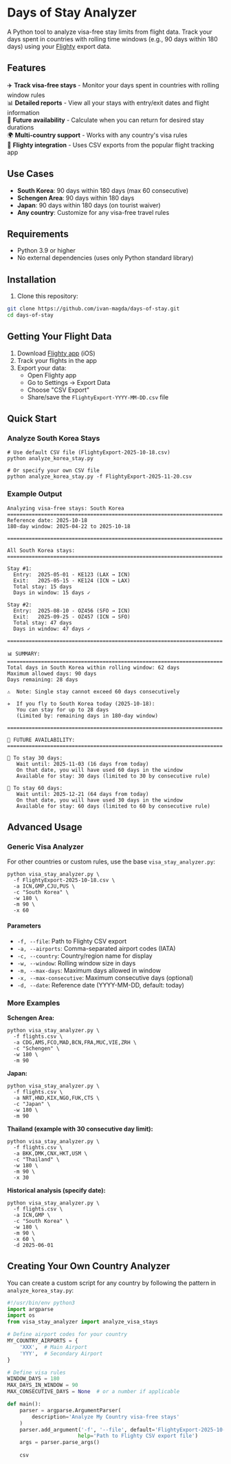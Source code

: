 # Days of Stay Analyzer

A Python tool to analyze visa-free stay limits from flight data. Track your days spent in countries with rolling time windows (e.g., 90 days within 180 days) using your [Flighty](https://www.flightyapp.com/) export data.

## Features

✈️ **Track visa-free stays** - Monitor your days spent in countries with rolling window rules  
📊 **Detailed reports** - View all your stays with entry/exit dates and flight information  
🔮 **Future availability** - Calculate when you can return for desired stay durations  
🌍 **Multi-country support** - Works with any country's visa rules  
📱 **Flighty integration** - Uses CSV exports from the popular flight tracking app

## Use Cases

- **South Korea**: 90 days within 180 days (max 60 consecutive)
- **Schengen Area**: 90 days within 180 days
- **Japan**: 90 days within 180 days (on tourist waiver)
- **Any country**: Customize for any visa-free travel rules

## Requirements

- Python 3.9 or higher
- No external dependencies (uses only Python standard library)

## Installation

1. Clone this repository:
```bash
git clone https://github.com/ivan-magda/days-of-stay.git
cd days-of-stay
```

## Getting Your Flight Data

1. Download [Flighty app](https://www.flightyapp.com/) (iOS)
2. Track your flights in the app
3. Export your data:
   - Open Flighty app
   - Go to Settings → Export Data
   - Choose "CSV Export"
   - Share/save the `FlightyExport-YYYY-MM-DD.csv` file

## Quick Start

### Analyze South Korea Stays

```shell script
# Use default CSV file (FlightyExport-2025-10-18.csv)
python analyze_korea_stay.py

# Or specify your own CSV file
python analyze_korea_stay.py -f FlightyExport-2025-11-20.csv
```


### Example Output

```
Analyzing visa-free stays: South Korea
======================================================================
Reference date: 2025-10-18
180-day window: 2025-04-22 to 2025-10-18

======================================================================

All South Korea stays:
======================================================================

Stay #1:
  Entry:  2025-05-01 - KE123 (LAX → ICN)
  Exit:   2025-05-15 - KE124 (ICN → LAX)
  Total stay: 15 days
  Days in window: 15 days ✓

Stay #2:
  Entry:  2025-08-10 - OZ456 (SFO → ICN)
  Exit:   2025-09-25 - OZ457 (ICN → SFO)
  Total stay: 47 days
  Days in window: 47 days ✓

======================================================================

📊 SUMMARY:
======================================================================
Total days in South Korea within rolling window: 62 days
Maximum allowed days: 90 days
Days remaining: 28 days

⚠️  Note: Single stay cannot exceed 60 days consecutively

✈️  If you fly to South Korea today (2025-10-18):
   You can stay for up to 28 days
   (Limited by: remaining days in 180-day window)

======================================================================

📅 FUTURE AVAILABILITY:
======================================================================

🎯 To stay 30 days:
   Wait until: 2025-11-03 (16 days from today)
   On that date, you will have used 60 days in the window
   Available for stay: 30 days (limited to 30 by consecutive rule)

🎯 To stay 60 days:
   Wait until: 2025-12-21 (64 days from today)
   On that date, you will have used 30 days in the window
   Available for stay: 60 days (limited to 60 by consecutive rule)
```


## Advanced Usage

### Generic Visa Analyzer

For other countries or custom rules, use the base `visa_stay_analyzer.py`:

```shell script
python visa_stay_analyzer.py \
  -f FlightyExport-2025-10-18.csv \
  -a ICN,GMP,CJU,PUS \
  -c "South Korea" \
  -w 180 \
  -m 90 \
  -x 60
```


#### Parameters

- `-f, --file`: Path to Flighty CSV export
- `-a, --airports`: Comma-separated airport codes (IATA)
- `-c, --country`: Country/region name for display
- `-w, --window`: Rolling window size in days
- `-m, --max-days`: Maximum days allowed in window
- `-x, --max-consecutive`: Maximum consecutive days (optional)
- `-d, --date`: Reference date (YYYY-MM-DD, default: today)

### More Examples

**Schengen Area:**
```shell script
python visa_stay_analyzer.py \
  -f flights.csv \
  -a CDG,AMS,FCO,MAD,BCN,FRA,MUC,VIE,ZRH \
  -c "Schengen" \
  -w 180 \
  -m 90
```


**Japan:**
```shell script
python visa_stay_analyzer.py \
  -f flights.csv \
  -a NRT,HND,KIX,NGO,FUK,CTS \
  -c "Japan" \
  -w 180 \
  -m 90
```


**Thailand (example with 30 consecutive day limit):**
```shell script
python visa_stay_analyzer.py \
  -f flights.csv \
  -a BKK,DMK,CNX,HKT,USM \
  -c "Thailand" \
  -w 180 \
  -m 90 \
  -x 30
```


**Historical analysis (specify date):**
```shell script
python visa_stay_analyzer.py \
  -f flights.csv \
  -a ICN,GMP \
  -c "South Korea" \
  -w 180 \
  -m 90 \
  -x 60 \
  -d 2025-06-01
```


## Creating Your Own Country Analyzer

You can create a custom script for any country by following the pattern in `analyze_korea_stay.py`:

```python
#!/usr/bin/env python3
import argparse
import os
from visa_stay_analyzer import analyze_visa_stays

# Define airport codes for your country
MY_COUNTRY_AIRPORTS = {
    'XXX',  # Main Airport
    'YYY',  # Secondary Airport
}

# Define visa rules
WINDOW_DAYS = 180
MAX_DAYS_IN_WINDOW = 90
MAX_CONSECUTIVE_DAYS = None  # or a number if applicable

def main():
    parser = argparse.ArgumentParser(
        description='Analyze My Country visa-free stays'
    )
    parser.add_argument('-f', '--file', default='FlightyExport-2025-10-18.csv',
                       help='Path to Flighty CSV export file')
    args = parser.parse_args()
    
    csv

